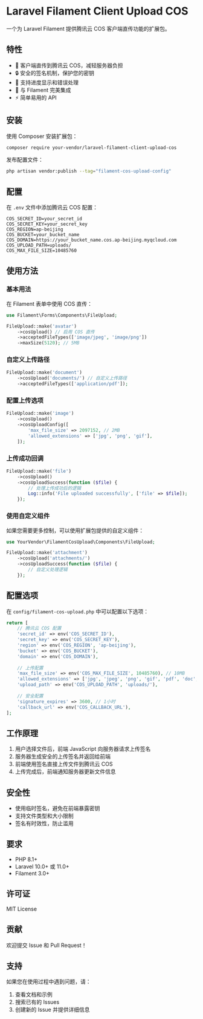 # Laravel Filament Client Upload COS

一个为 Laravel Filament 提供腾讯云 COS 客户端直传功能的扩展包。

## 特性

- 🚀 客户端直传到腾讯云 COS，减轻服务器负担
- 🔒 安全的签名机制，保护您的密钥
- 📱 支持进度显示和错误处理
- 🎨 与 Filament 完美集成
- ⚡ 简单易用的 API

## 安装

使用 Composer 安装扩展包：

```bash
composer require your-vendor/laravel-filament-client-upload-cos
```

发布配置文件：

```bash
php artisan vendor:publish --tag="filament-cos-upload-config"
```

## 配置

在 `.env` 文件中添加腾讯云 COS 配置：

```env
COS_SECRET_ID=your_secret_id
COS_SECRET_KEY=your_secret_key
COS_REGION=ap-beijing
COS_BUCKET=your_bucket_name
COS_DOMAIN=https://your_bucket_name.cos.ap-beijing.myqcloud.com
COS_UPLOAD_PATH=uploads/
COS_MAX_FILE_SIZE=10485760
```

## 使用方法

### 基本用法

在 Filament 表单中使用 COS 直传：

```php
use Filament\Forms\Components\FileUpload;

FileUpload::make('avatar')
    ->cosUpload() // 启用 COS 直传
    ->acceptedFileTypes(['image/jpeg', 'image/png'])
    ->maxSize(5120); // 5MB
```

### 自定义上传路径

```php
FileUpload::make('document')
    ->cosUpload('documents/') // 自定义上传路径
    ->acceptedFileTypes(['application/pdf']);
```

### 配置上传选项

```php
FileUpload::make('image')
    ->cosUpload()
    ->cosUploadConfig([
        'max_file_size' => 2097152, // 2MB
        'allowed_extensions' => ['jpg', 'png', 'gif'],
    ]);
```

### 上传成功回调

```php
FileUpload::make('file')
    ->cosUpload()
    ->cosUploadSuccess(function ($file) {
        // 处理上传成功后的逻辑
        Log::info('File uploaded successfully', ['file' => $file]);
    });
```

### 使用自定义组件

如果您需要更多控制，可以使用扩展包提供的自定义组件：

```php
use YourVendor\FilamentCosUpload\Components\FileUpload;

FileUpload::make('attachment')
    ->cosUpload('attachments/')
    ->cosUploadSuccess(function ($file) {
        // 自定义处理逻辑
    });
```

## 配置选项

在 `config/filament-cos-upload.php` 中可以配置以下选项：

```php
return [
    // 腾讯云 COS 配置
    'secret_id' => env('COS_SECRET_ID'),
    'secret_key' => env('COS_SECRET_KEY'),
    'region' => env('COS_REGION', 'ap-beijing'),
    'bucket' => env('COS_BUCKET'),
    'domain' => env('COS_DOMAIN'),
    
    // 上传配置
    'max_file_size' => env('COS_MAX_FILE_SIZE', 10485760), // 10MB
    'allowed_extensions' => ['jpg', 'jpeg', 'png', 'gif', 'pdf', 'doc', 'docx'],
    'upload_path' => env('COS_UPLOAD_PATH', 'uploads/'),
    
    // 安全配置
    'signature_expires' => 3600, // 1小时
    'callback_url' => env('COS_CALLBACK_URL'),
];
```

## 工作原理

1. 用户选择文件后，前端 JavaScript 向服务器请求上传签名
2. 服务器生成安全的上传签名并返回给前端
3. 前端使用签名直接上传文件到腾讯云 COS
4. 上传完成后，前端通知服务器更新文件信息

## 安全性

- 使用临时签名，避免在前端暴露密钥
- 支持文件类型和大小限制
- 签名有时效性，防止滥用

## 要求

- PHP 8.1+
- Laravel 10.0+ 或 11.0+
- Filament 3.0+

## 许可证

MIT License

## 贡献

欢迎提交 Issue 和 Pull Request！

## 支持

如果您在使用过程中遇到问题，请：

1. 查看文档和示例
2. 搜索已有的 Issues
3. 创建新的 Issue 并提供详细信息